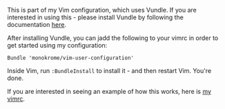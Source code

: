 This is part of my Vim configuration, which uses Vundle. If you
are interested in using this - please install Vundle by following
the documentation [here](https://github.com/gmarik/vundle).

After installing Vundle, you can jadd the following to your vimrc in order to
get started using my configuration:

    Bundle 'monokrome/vim-user-configuration'
    
Inside Vim, run `:BundleInstall` to install it - and then restart
Vim. You're done.

If you are interested in seeing an example of how this works, here
is [my vimrc](https://github.com/monokrome/vim-config/tree/master/vimrc).

